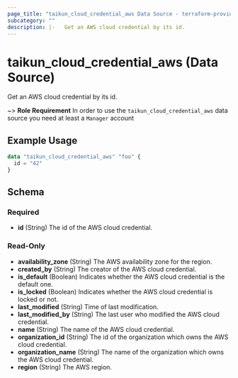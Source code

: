 ```yaml
---
page_title: "taikun_cloud_credential_aws Data Source - terraform-provider-taikun"
subcategory: ""
description: |-   Get an AWS cloud credential by its id.
---
```


# taikun_cloud_credential_aws (Data Source)

Get an AWS cloud credential by its id.

~> **Role Requirement** In order to use the `taikun_cloud_credential_aws` data source you need at least a `Manager`
account

## Example Usage

```terraform
data "taikun_cloud_credential_aws" "foo" {
  id = "42"
}
```

<!-- schema generated by tfplugindocs -->
## Schema

### Required

- **id** (String) The id of the AWS cloud credential.

### Read-Only

- **availability_zone** (String) The AWS availability zone for the region.
- **created_by** (String) The creator of the AWS cloud credential.
- **is_default** (Boolean) Indicates whether the AWS cloud credential is the default one.
- **is_locked** (Boolean) Indicates whether the AWS cloud credential is locked or not.
- **last_modified** (String) Time of last modification.
- **last_modified_by** (String) The last user who modified the AWS cloud credential.
- **name** (String) The name of the AWS cloud credential.
- **organization_id** (String) The id of the organization which owns the AWS cloud credential.
- **organization_name** (String) The name of the organization which owns the AWS cloud credential.
- **region** (String) The AWS region.


